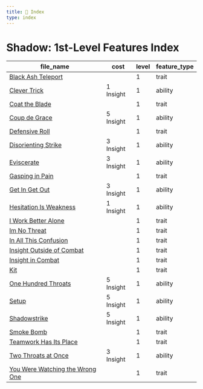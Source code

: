 ```yaml
---
title: 📑 Index
type: index
---
```


# Shadow: 1st-Level Features Index

| file_name                                                                       | cost      | level | feature_type |
| ------------------------------------------------------------------------------- | --------- | ----- | ------------ |
| [Black Ash Teleport](../Black%20Ash%20Teleport)                                 |           | 1     | trait        |
| [Clever Trick](../Clever%20Trick)                                               | 1 Insight | 1     | ability      |
| [Coat the Blade](../Coat%20the%20Blade)                                         |           | 1     | trait        |
| [Coup de Grace](../Coup%20de%20Grace)                                           | 5 Insight | 1     | ability      |
| [Defensive Roll](../Defensive%20Roll)                                           |           | 1     | trait        |
| [Disorienting Strike](../Disorienting%20Strike)                                 | 3 Insight | 1     | ability      |
| [Eviscerate](../Eviscerate)                                                     | 3 Insight | 1     | ability      |
| [Gasping in Pain](../Gasping%20in%20Pain)                                       |           | 1     | trait        |
| [Get In Get Out](../Get%20In%20Get%20Out)                                       | 3 Insight | 1     | ability      |
| [Hesitation Is Weakness](../Hesitation%20Is%20Weakness)                         | 1 Insight | 1     | ability      |
| [I Work Better Alone](../I%20Work%20Better%20Alone)                             |           | 1     | trait        |
| [Im No Threat](../Im%20No%20Threat)                                             |           | 1     | trait        |
| [In All This Confusion](../In%20All%20This%20Confusion)                         |           | 1     | trait        |
| [Insight Outside of Combat](../Insight%20Outside%20of%20Combat)                 |           | 1     | trait        |
| [Insight in Combat](../Insight%20in%20Combat)                                   |           | 1     | trait        |
| [Kit](../Kit)                                                                   |           | 1     | trait        |
| [One Hundred Throats](../One%20Hundred%20Throats)                               | 5 Insight | 1     | ability      |
| [Setup](../Setup)                                                               | 5 Insight | 1     | ability      |
| [Shadowstrike](../Shadowstrike)                                                 | 5 Insight | 1     | ability      |
| [Smoke Bomb](../Smoke%20Bomb)                                                   |           | 1     | trait        |
| [Teamwork Has Its Place](../Teamwork%20Has%20Its%20Place)                       |           | 1     | trait        |
| [Two Throats at Once](../Two%20Throats%20at%20Once)                             | 3 Insight | 1     | ability      |
| [You Were Watching the Wrong One](../You%20Were%20Watching%20the%20Wrong%20One) |           | 1     | trait        |
